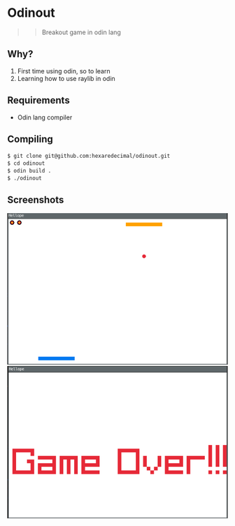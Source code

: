 
# Odinout
>> Breakout game in odin lang

## Why?
1. First time using odin, so to learn
2. Learning how to use raylib in odin

## Requirements
- Odin lang compiler

## Compiling

```sh
$ git clone git@github.com:hexaredecimal/odinout.git
$ cd odinout
$ odin build .
$ ./odinout
```

## Screenshots
![gameplay](./assets/odinout.png)
![gameover](./assets/odinout_over.png)



